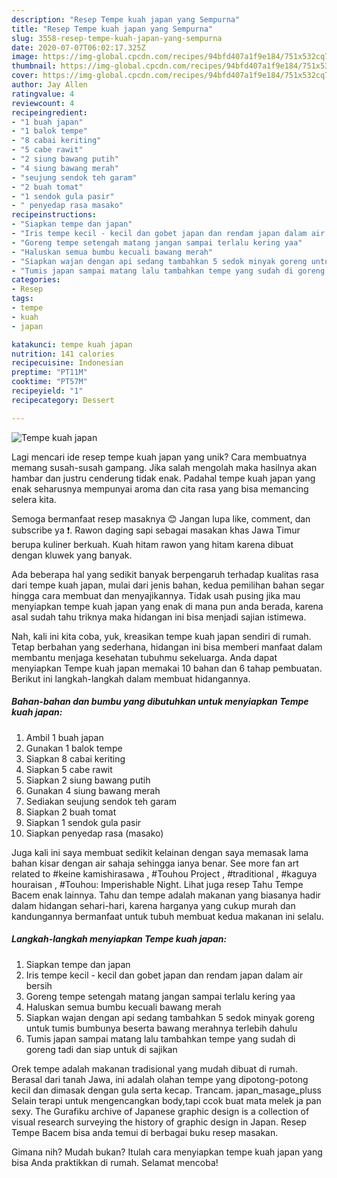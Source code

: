 ```yaml
---
description: "Resep Tempe kuah japan yang Sempurna"
title: "Resep Tempe kuah japan yang Sempurna"
slug: 3558-resep-tempe-kuah-japan-yang-sempurna
date: 2020-07-07T06:02:17.325Z
image: https://img-global.cpcdn.com/recipes/94bfd407a1f9e184/751x532cq70/tempe-kuah-japan-foto-resep-utama.jpg
thumbnail: https://img-global.cpcdn.com/recipes/94bfd407a1f9e184/751x532cq70/tempe-kuah-japan-foto-resep-utama.jpg
cover: https://img-global.cpcdn.com/recipes/94bfd407a1f9e184/751x532cq70/tempe-kuah-japan-foto-resep-utama.jpg
author: Jay Allen
ratingvalue: 4
reviewcount: 4
recipeingredient:
- "1 buah japan"
- "1 balok tempe"
- "8 cabai keriting"
- "5 cabe rawit"
- "2 siung bawang putih"
- "4 siung bawang merah"
- "seujung sendok teh garam"
- "2 buah tomat"
- "1 sendok gula pasir"
- " penyedap rasa masako"
recipeinstructions:
- "Siapkan tempe dan japan"
- "Iris tempe kecil - kecil dan gobet japan dan rendam japan dalam air bersih"
- "Goreng tempe setengah matang jangan sampai terlalu kering yaa"
- "Haluskan semua bumbu kecuali bawang merah"
- "Siapkan wajan dengan api sedang tambahkan 5 sedok minyak goreng untuk tumis bumbunya beserta bawang merahnya terlebih dahulu"
- "Tumis japan sampai matang lalu tambahkan tempe yang sudah di goreng tadi dan siap untuk di sajikan"
categories:
- Resep
tags:
- tempe
- kuah
- japan

katakunci: tempe kuah japan 
nutrition: 141 calories
recipecuisine: Indonesian
preptime: "PT11M"
cooktime: "PT57M"
recipeyield: "1"
recipecategory: Dessert

---
```



![Tempe kuah japan](https://img-global.cpcdn.com/recipes/94bfd407a1f9e184/751x532cq70/tempe-kuah-japan-foto-resep-utama.jpg)

Lagi mencari ide resep tempe kuah japan yang unik? Cara membuatnya memang susah-susah gampang. Jika salah mengolah maka hasilnya akan hambar dan justru cenderung tidak enak. Padahal tempe kuah japan yang enak seharusnya mempunyai aroma dan cita rasa yang bisa memancing selera kita.

Semoga bermanfaat resep masaknya 😊 Jangan lupa like, comment, dan subscribe ya ❗. Rawon daging sapi sebagai masakan khas Jawa Timur berupa kuliner berkuah. Kuah hitam rawon yang hitam karena dibuat dengan kluwek yang banyak.

Ada beberapa hal yang sedikit banyak berpengaruh terhadap kualitas rasa dari tempe kuah japan, mulai dari jenis bahan, kedua pemilihan bahan segar hingga cara membuat dan menyajikannya. Tidak usah pusing jika mau menyiapkan tempe kuah japan yang enak di mana pun anda berada, karena asal sudah tahu triknya maka hidangan ini bisa menjadi sajian istimewa.


Nah, kali ini kita coba, yuk, kreasikan tempe kuah japan sendiri di rumah. Tetap berbahan yang sederhana, hidangan ini bisa memberi manfaat dalam membantu menjaga kesehatan tubuhmu sekeluarga. Anda dapat menyiapkan Tempe kuah japan memakai 10 bahan dan 6 tahap pembuatan. Berikut ini langkah-langkah dalam membuat hidangannya.

<!--inarticleads1-->

##### Bahan-bahan dan bumbu yang dibutuhkan untuk menyiapkan Tempe kuah japan:

1. Ambil 1 buah japan
1. Gunakan 1 balok tempe
1. Siapkan 8 cabai keriting
1. Siapkan 5 cabe rawit
1. Siapkan 2 siung bawang putih
1. Gunakan 4 siung bawang merah
1. Sediakan seujung sendok teh garam
1. Siapkan 2 buah tomat
1. Siapkan 1 sendok gula pasir
1. Siapkan  penyedap rasa (masako)


Juga kali ini saya membuat sedikit kelainan dengan saya memasak lama bahan kisar dengan air sahaja sehingga ianya benar. See more fan art related to #keine kamishirasawa , #Touhou Project , #traditional , #kaguya houraisan , #Touhou: Imperishable Night. Lihat juga resep Tahu Tempe Bacem enak lainnya. Tahu dan tempe adalah makanan yang biasanya hadir dalam hidangan sehari-hari, karena harganya yang cukup murah dan kandungannya bermanfaat untuk tubuh membuat kedua makanan ini selalu. 

<!--inarticleads2-->

##### Langkah-langkah menyiapkan Tempe kuah japan:

1. Siapkan tempe dan japan
1. Iris tempe kecil - kecil dan gobet japan dan rendam japan dalam air bersih
1. Goreng tempe setengah matang jangan sampai terlalu kering yaa
1. Haluskan semua bumbu kecuali bawang merah
1. Siapkan wajan dengan api sedang tambahkan 5 sedok minyak goreng untuk tumis bumbunya beserta bawang merahnya terlebih dahulu
1. Tumis japan sampai matang lalu tambahkan tempe yang sudah di goreng tadi dan siap untuk di sajikan


Orek tempe adalah makanan tradisional yang mudah dibuat di rumah. Berasal dari tanah Jawa, ini adalah olahan tempe yang dipotong-potong kecil dan dimasak dengan gula serta kecap. Trancam. japan_masage_pluss Selain terapi untuk mengencangkan body,tapi ccok buat mata melek ja pan sexy. The Gurafiku archive of Japanese graphic design is a collection of visual research surveying the history of graphic design in Japan. Resep Tempe Bacem bisa anda temui di berbagai buku resep masakan. 

Gimana nih? Mudah bukan? Itulah cara menyiapkan tempe kuah japan yang bisa Anda praktikkan di rumah. Selamat mencoba!
